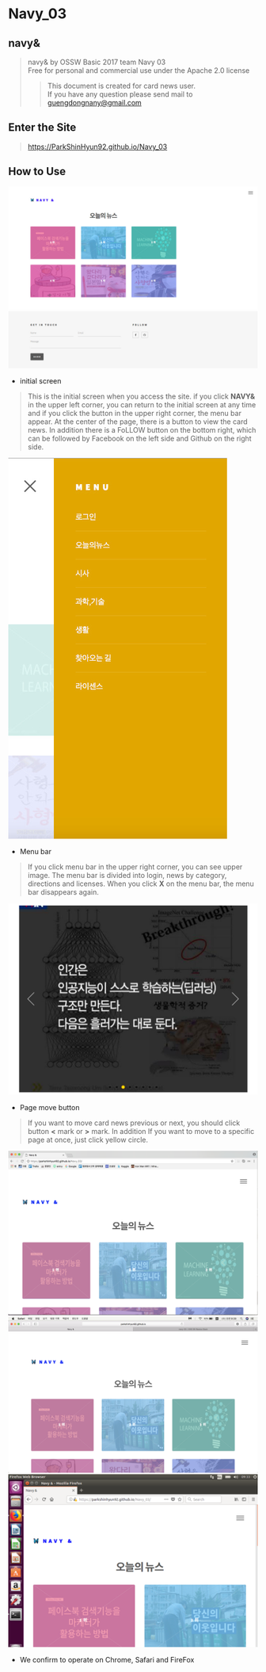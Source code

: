 # Navy_03

## navy&

> navy& by OSSW Basic 2017 team Navy 03 <br/>
> Free for personal and commercial use under the Apache 2.0 license
>> This document is created for card news user. <br/>
>> If you have any question please send mail to guengdongnany@gmail.com

## Enter the Site
> https://ParkShinHyun92.github.io/Navy_03


## How to Use
![Alt text](images/init.jpg)
- initial screen
> This is the initial screen when you access the site. if you click **NAVY&** in the upper left corner, you can return to the initial screen at any time and if you click the button in the upper right corner, the menu bar appear. At the center of the page, there is a button to view the card news. In addition there is a FoLLOW button on the bottom right, which can be followed by Facebook on the left side and Github on the right side.


![Alt text](images/menubar.jpg)
- Menu bar
> If you click menu bar in the upper right corner, you can see upper image. The menu bar is divided into login, news by category, directions and licenses. When you click **X** on the menu bar, the menu bar disappears again.


![Alt text](images/button.jpg)
- Page move button
> If you want to move card news previous or next, you should click button **<** mark or **>** mark. In addition If you want to move to a specific page at once, just click yellow circle.


![Alt text](images/Chrome.jpg)
![Alt text](images/Safari.jpg)
![Alt text](images/FireFox.jpg)
- We confirm to operate on Chrome, Safari and FireFox
